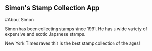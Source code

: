 Simon's Stamp Collection App
---

#About Simon


Simon has been collecting stamps since 1991. He has a wide variety of expensive and exotic Japanese stamps.

New York Times raves this is the best stamp collection of the ages!

